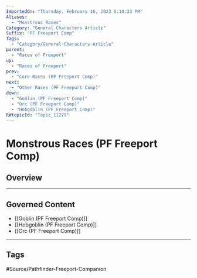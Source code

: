 ```yaml
---
ImportedOn: "Thursday, February 16, 2023 6:10:23 PM"
Aliases:
  - "Monstrous Races"
Category: "General Characters Article"
Suffix: "PF Freeport Comp"
Tags:
  - "Category/General-Characters-Article"
parent:
  - "Races of Freeport"
up:
  - "Races of Freeport"
prev:
  - "Core Races (PF Freeport Comp)"
next:
  - "Other Races (PF Freeport Comp)"
down:
  - "Goblin (PF Freeport Comp)"
  - "Orc (PF Freeport Comp)"
  - "Hobgoblin (PF Freeport Comp)"
RWtopicId: "Topic_11279"
---
```

# Monstrous Races (PF Freeport Comp)
## Overview
---
## Governed Content
- [[Goblin (PF Freeport Comp)]]
- [[Hobgoblin (PF Freeport Comp)]]
- [[Orc (PF Freeport Comp)]]


---
## Tags
#Source/Pathfinder-Freeport-Companion


